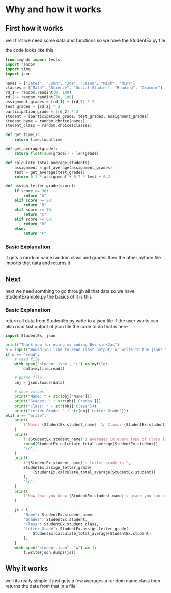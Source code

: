 # Why and how it works

## First how it works

well first we need some data and functions so we have the StudentEx.py file

the code looks like this

```py
from imghdr import tests
import random
import time
import json

names = ["James", "John", "Joe", "Jason", "Mick", "Nina"]
classes = ["Math", "Science", "Social Studies", "Reading", "Grammar"]
rd_1 = random.randint(0, 100)
rd_2 = random.randint(70, 100)
assignment_grades = [rd_1] + [rd_2] * 2
test_grades = [rd_2] * 2
participation_grade = [rd_2] * 2
student = [participation_grade, test_grades, assignment_grades]
student_name = random.choice(names)
student_class = random.choice(classes)

def get_time():
    return time.localtime

def get_average(grade):
    return float(sum(grade)) / len(grade)

def calculate_total_average(students):
    assignment = get_average(assignment_grades)
    test = get_average(test_grades)
    return 0.1 * assignment + 0.7 * test + 0.2

def assign_letter_grade(score):
    if score >= 90:
        return "A"
    elif score >= 80:
        return "B"
    elif score >= 70:
        return "C"
    elif score >= 60:
        return "D"
    else:
        return "F"

```

### Basic Explanation

it gets a random name random class and grades
then the other python file imports that data and returns it

## Next

next we need somthing to go through all that data so we have StudentExample.py
the basics of it is this

### Basic Explanation

return all data from StudentEx.py
write to a json file
if the user wants can also read last output of json file
the code to do that is here

```py
import StudentEx, json

print("Thank you for using my coding By: sick2as")
o = input("Would you like to read (last output) or write to the json? ").lower()
if o == "read":
    # read file
    with open('student.json', 'r') as myfile:
        data=myfile.read()

    # parse file
    obj = json.loads(data)

    # show values
    print("Name: " + str(obj['Name']))
    print("Grades: " + str(obj['Grades']))
    print("Class: " + str(obj['Class']))
    print("Letter Grade: " + str(obj['Letter Grade']))
elif o == "write":
    print(
        f"Name: {StudentEx.student_name}  \n Class: {StudentEx.student_class} \n Assignments: {StudentEx.assignment_grades} \n Tests: {StudentEx.test_grades} \n"
    )
    print(
        f"{StudentEx.student_name}'s averages in every type of class is ",
        round(StudentEx.calculate_total_average(StudentEx.student)),
        "\n",
    )
    print(
        f"{StudentEx.student_name}'s letter grade is ",
        StudentEx.assign_letter_grade(
            (StudentEx.calculate_total_average(StudentEx.student))
        ),
        "\n",
    )
    print(
        f"Now that you know {StudentEx.student_name}'s grade you can now leave. \nHave a great day! :)"
    )

    js = {
        "Name": StudentEx.student_name,
        "Grades": StudentEx.student,
        "Class": StudentEx.student_class,
        "Letter Grade": StudentEx.assign_letter_grade(
            StudentEx.calculate_total_average(StudentEx.student)
        ),
    }
    with open("student.json", "w") as f:
        f.write(json.dumps(js))

```

## Why it works

well its really simple it just gets a few averages a random name,class then returns the data from that in a file
